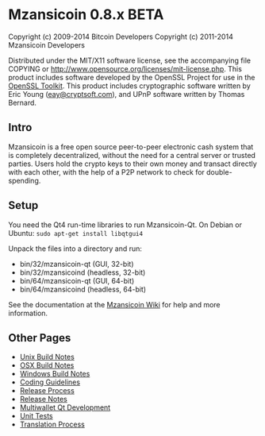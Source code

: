 Mzansicoin 0.8.x BETA
====================

Copyright (c) 2009-2014 Bitcoin Developers
Copyright (c) 2011-2014 Mzansicoin Developers

Distributed under the MIT/X11 software license, see the accompanying
file COPYING or http://www.opensource.org/licenses/mit-license.php.
This product includes software developed by the OpenSSL Project for use in the [OpenSSL Toolkit](http://www.openssl.org/). This product includes
cryptographic software written by Eric Young ([eay@cryptsoft.com](mailto:eay@cryptsoft.com)), and UPnP software written by Thomas Bernard.


Intro
---------------------
Mzansicoin is a free open source peer-to-peer electronic cash system that is
completely decentralized, without the need for a central server or trusted
parties.  Users hold the crypto keys to their own money and transact directly
with each other, with the help of a P2P network to check for double-spending.


Setup
---------------------
You need the Qt4 run-time libraries to run Mzansicoin-Qt. On Debian or Ubuntu:
	`sudo apt-get install libqtgui4`

Unpack the files into a directory and run:

- bin/32/mzansicoin-qt (GUI, 32-bit)
- bin/32/mzansicoind (headless, 32-bit)
- bin/64/mzansicoin-qt (GUI, 64-bit)
- bin/64/mzansicoind (headless, 64-bit)

See the documentation at the [Mzansicoin Wiki](http://mzansicoin.info)
for help and more information.


Other Pages
---------------------
- [Unix Build Notes](build-unix.md)
- [OSX Build Notes](build-osx.md)
- [Windows Build Notes](build-msw.md)
- [Coding Guidelines](coding.md)
- [Release Process](release-process.md)
- [Release Notes](release-notes.md)
- [Multiwallet Qt Development](multiwallet-qt.md)
- [Unit Tests](unit-tests.md)
- [Translation Process](translation_process.md)
